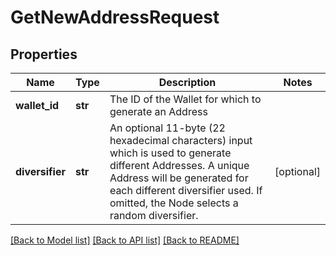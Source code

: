 # GetNewAddressRequest

## Properties
Name | Type | Description | Notes
------------ | ------------- | ------------- | -------------
**wallet_id** | **str** | The ID of the Wallet for which to generate an Address | 
**diversifier** | **str** | An optional 11-byte (22 hexadecimal characters) input which is used to generate different Addresses. A unique Address will be generated for each different diversifier used. If omitted, the Node selects a random diversifier. | [optional] 

[[Back to Model list]](../README.md#documentation-for-models) [[Back to API list]](../README.md#documentation-for-api-endpoints) [[Back to README]](../README.md)



